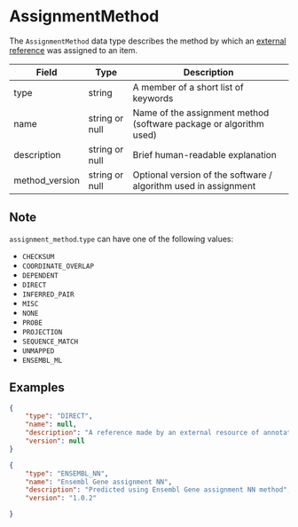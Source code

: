# AssignmentMethod
The `AssignmentMethod` data type describes the method by which an [external reference](./external_reference.md) was assigned to an item.

| Field           | Type           | Description                                                        |
|-----------------|----------------|--------------------------------------------------------------------|
| type            | string         | A member of a short list of keywords
| name            | string or null | Name of the assignment method (software package or algorithm used)
| description     | string or null | Brief human-readable explanation
| method_version  | string or null | Optional version of the software / algorithm used in assignment

## Note
`assignment_method`.`type` can have one of the following values:
  - `CHECKSUM`
  - `COORDINATE_OVERLAP`
  - `DEPENDENT`
  - `DIRECT`
  - `INFERRED_PAIR`
  - `MISC`
  - `NONE`
  - `PROBE`
  - `PROJECTION`
  - `SEQUENCE_MATCH`
  - `UNMAPPED`
  - `ENSEMBL_ML`


## Examples
```json
{
    "type": "DIRECT",
    "name": null,
    "description": "A reference made by an external resource of annotation to an Ensembl feature that Ensembl imports without modification",
    "version": null
}
```

```json
{
    "type": "ENSEMBL_NN",
    "name": "Ensembl Gene assignment NN",
    "description": "Predicted using Ensembl Gene assignment NN method",
    "version": "1.0.2"

}
```
